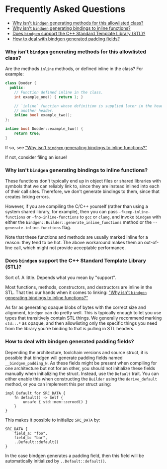 # Frequently Asked Questions

<!-- START doctoc generated TOC please keep comment here to allow auto update -->
<!-- DON'T EDIT THIS SECTION, INSTEAD RE-RUN doctoc TO UPDATE -->

- [Why isn't `bindgen` generating methods for this allowlisted class?](#why-isnt-bindgen-generating-methods-for-this-allowlisted-class)
- [Why isn't `bindgen` generating bindings to inline functions?](#why-isnt-bindgen-generating-bindings-to-inline-functions)
- [Does `bindgen` support the C++ Standard Template Library (STL)?](#does-bindgen-support-the-c-standard-template-library-stl)
- [How to deal with bindgen generated padding fields?](#how-to-deal-with-bindgen-generated-padding-fields)

<!-- END doctoc generated TOC please keep comment here to allow auto update -->

### Why isn't `bindgen` generating methods for this allowlisted class?

Are the methods `inline` methods, or defined inline in the class? For example:

```c++
class Dooder {
  public:
    // Function defined inline in the class.
    int example_one() { return 1; }

    // `inline` function whose definition is supplied later in the header, or in
    // another header.
    inline bool example_two();
};

inline bool Dooder::example_two() {
    return true;
}
```

If so, see
["Why isn't `bindgen` generating bindings to inline functions?"](#why-isnt-bindgen-generating-bindings-to-inline-functions)

If not, consider filing an issue!

### Why isn't `bindgen` generating bindings to inline functions?

These functions don't typically end up in object files or shared libraries with
symbols that we can reliably link to, since they are instead inlined into each
of their call sites. Therefore, we don't generate bindings to them, since that
creates linking errors.

However, if you are compiling the C/C++ yourself (rather than using a system
shared library, for example), then you can pass `-fkeep-inline-functions` or
`-fno-inline-functions` to `gcc` or `clang`, and invoke `bindgen` with either
the `bindgen::Builder::generate_inline_functions` method or the
`--generate-inline-functions` flag.

Note that these functions and methods are usually marked inline for a reason:
they tend to be hot. The above workaround makes them an out-of-line call, which
might not provide acceptable performance.

### Does `bindgen` support the C++ Standard Template Library (STL)?

Sort of. A little. Depends what you mean by "support".

Most functions, methods, constructors, and destructors are inline in the
STL. That ties our hands when it comes to linking: ["Why isn't `bindgen` generating bindings to inline functions?"](#why-isnt-bindgen-generating-bindings-to-inline-functions)

As far as generating opaque blobs of bytes with the correct size and alignment,
`bindgen` can do pretty well. This is typically enough to let you use types that
transitively contain STL things. We generally recommend marking `std::.*` as
opaque, and then allowlisting only the specific things you need from the library
you're binding to that is pulling in STL headers.

### How to deal with bindgen generated padding fields?

Depending the architecture, toolchain versions and source struct, it is
possible that bindgen will generate padding fields named `__bindgen_padding_N`. 
As these fields might be present when compiling for one architecture but not
for an other, you should not initialize these fields manually when initializing
the struct. Instead, use the `Default` trait. You can either enable this when
constructing the `Builder` using the `derive_default` method, or you can
implement this per struct using:

```rust,ignore
impl Default for SRC_DATA {
    fn default() -> Self {
        unsafe { std::mem::zeroed() }
    }
}
```

This makes it possible to initialize `SRC_DATA` by:

```rust,ignore
SRC_DATA {
    field_a: "foo",
    field_b: "bar",
    ..Default::default()
}
```

In the case bindgen generates a padding field, then this field will
be automatically initialized by `..Default::default()`.
